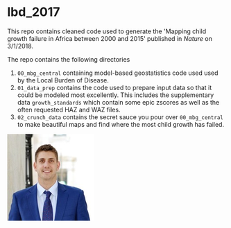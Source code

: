 # lbd_2017

This repo contains cleaned code used to generate the 'Mapping child growth failure in Africa between 2000 and 2015' published in _Nature_ on 3/1/2018.

The repo contains the following directories

1. `00_mbg_central` containing model-based geostatistics code used used by the Local Burden of Disease.
1. `01_data_prep` contains the code used to prepare input data so that it could be modeled most excellently.
    This includes the supplementary data `growth_standards` which contain some epic zscores as well as the often requested HAZ and WAZ files.
1. `02_crunch_data` contains the secret sauce you pour over `00_mbg_central` to make beautiful maps and find where the most child growth has failed.

![This isn't actually Aaron Ozgood-Zimmerman, but it is an Aaron wearing a suit](NotAaron.jpg "This isn't actually Aaron Ozgood-Zimmerman, but it is an Aaron wearing a suit")
